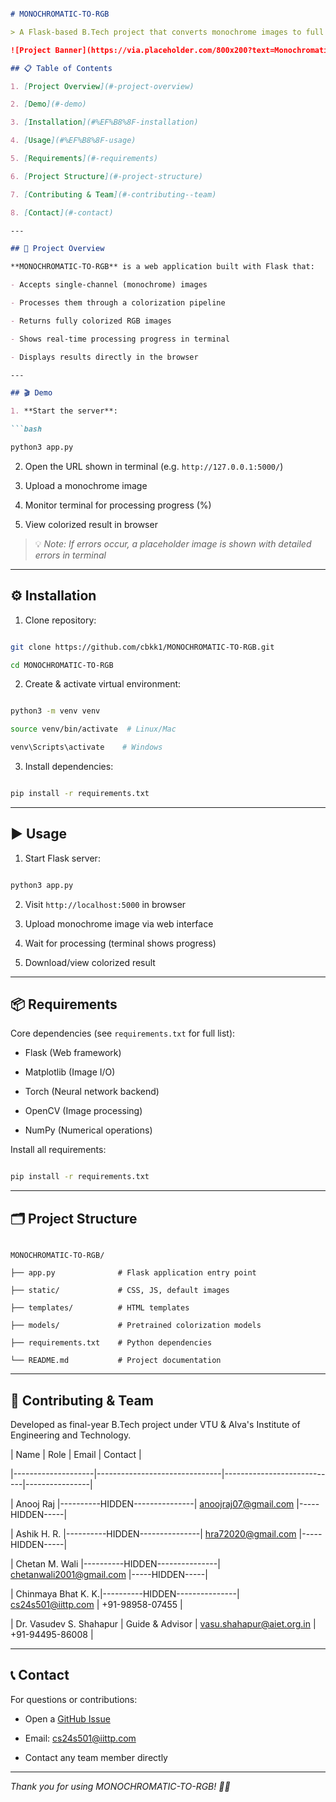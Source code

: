 ```markdown

# MONOCHROMATIC-TO-RGB

> A Flask-based B.Tech project that converts monochrome images to full RGB color.

![Project Banner](https://via.placeholder.com/800x200?text=Monochromatic+to+RGB+Colorization) <!-- Replace with your actual banner image URL -->

## 📋 Table of Contents

1. [Project Overview](#-project-overview)

2. [Demo](#-demo)

3. [Installation](#%EF%B8%8F-installation)

4. [Usage](#%EF%B8%8F-usage)

5. [Requirements](#-requirements)

6. [Project Structure](#-project-structure)

7. [Contributing & Team](#-contributing--team)

8. [Contact](#-contact)

---

## 🚀 Project Overview

**MONOCHROMATIC-TO-RGB** is a web application built with Flask that:

- Accepts single-channel (monochrome) images

- Processes them through a colorization pipeline

- Returns fully colorized RGB images

- Shows real-time processing progress in terminal

- Displays results directly in the browser

---

## 🎬 Demo

1. **Start the server**:

```bash

python3 app.py

```

2. Open the URL shown in terminal (e.g. `http://127.0.0.1:5000/`)

3. Upload a monochrome image

4. Monitor terminal for processing progress (%)

5. View colorized result in browser

> 💡 *Note: If errors occur, a placeholder image is shown with detailed errors in terminal*

---

## ⚙️ Installation

1. Clone repository:

```bash

git clone https://github.com/cbkk1/MONOCHROMATIC-TO-RGB.git

cd MONOCHROMATIC-TO-RGB

```

2. Create & activate virtual environment:

```bash

python3 -m venv venv

source venv/bin/activate  # Linux/Mac

venv\Scripts\activate    # Windows

```

3. Install dependencies:

```bash

pip install -r requirements.txt

```

---

## ▶️ Usage

1. Start Flask server:

```bash

python3 app.py

```

2. Visit `http://localhost:5000` in browser

3. Upload monochrome image via web interface

4. Wait for processing (terminal shows progress)

5. Download/view colorized result

---

## 📦 Requirements

Core dependencies (see `requirements.txt` for full list):

- Flask (Web framework)

- Matplotlib (Image I/O)

- Torch (Neural network backend)

- OpenCV (Image processing)

- NumPy (Numerical operations)

Install all requirements:

```bash

pip install -r requirements.txt

```

---

## 🗂 Project Structure

```

MONOCHROMATIC-TO-RGB/

├── app.py              # Flask application entry point

├── static/             # CSS, JS, default images

├── templates/          # HTML templates

├── models/             # Pretrained colorization models

├── requirements.txt    # Python dependencies

└── README.md           # Project documentation

```

---

## 🤝 Contributing & Team

Developed as final-year B.Tech project under VTU & Alva's Institute of Engineering and Technology.

| Name               | Role                          | Email                      | Contact        |

|--------------------|-------------------------------|----------------------------|----------------|

| Anooj Raj          |----------HIDDEN---------------| anoojraj07@gmail.com       |-----HIDDEN-----|

| Ashik H. R.        |----------HIDDEN---------------| hra72020@gmail.com         |-----HIDDEN-----|

| Chetan M. Wali     |----------HIDDEN---------------| chetanwali2001@gmail.com   |-----HIDDEN-----|

| Chinmaya Bhat K. K.|----------HIDDEN---------------| cs24s501@iittp.com         | +91-98958-07455 |

| Dr. Vasudev S. Shahapur | Guide & Advisor          | vasu.shahapur@aiet.org.in  | +91-94495-86008 |

---

## 📞 Contact

For questions or contributions:

- Open a [GitHub Issue](https://github.com/cbkk1/MONOCHROMATIC-TO-RGB/issues)

- Email: cs24s501@iittp.com

- Contact any team member directly

---

*Thank you for using MONOCHROMATIC-TO-RGB! 🎨✨*

```

